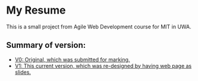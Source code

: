 # My Resume

This is a small project from Agile Web Development course for MIT in UWA.

## Summary of version:
- <a href="./archive/v0/index.html" target="_blank">V0: Original, which was submitted for marking.</a>
- <a href="https://son-n-pham.github.io/" target="_blank">V1: This current version, which was re-designed by having web page as slides.</a>
